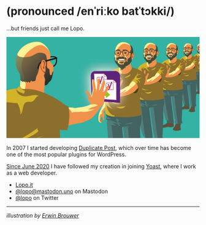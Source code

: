 # (pronounced /enˈriːko batˈtɔkki/)
 ...but friends just call me Lopo.

<img src="https://raw.githubusercontent.com/enricobattocchi/enricobattocchi/master/duplicate-enrico.png" alt="Illustration of multiple Enricos created as duplicates of the original one">

In 2007 I started developing [Duplicate Post](https://wordpress.org/plugins/duplicate-post/), which over time has become one of the most popular plugins for WordPress.

[Since June 2020](https://yoast.com/announcement-duplicate-post-joins-yoast/) I have followed my creation in joining [Yoast](https://yoast.com/), where I work as a web developer.

* [Lopo.it](https://lopo.it)
* [@lopo@mastodon.uno](https://mastodon.uno/@lopo) on Mastodon
* [@lopo](https://twitter.com/lopo) on Twitter

***
_illustration by [Erwin Brouwer](https://github.com/ErwinYoast)_
